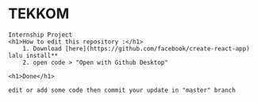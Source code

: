 # TEKKOM
    Internship Project
    <h1>How to edit this repository :</h1>
        1. Download [here](https://github.com/facebook/create-react-app) lalu install** 
        2. open code > "Open with Github Desktop"
        
    <h1>Done</h1> 
    
    edit or add some code then commit your update in "master" branch